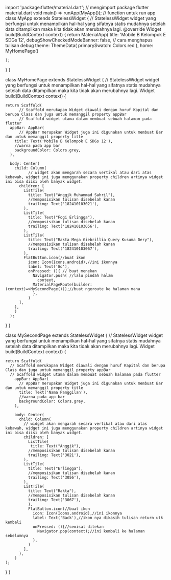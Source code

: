 import 'package:flutter/material.dart';
// mengimport package flutter material.dart
void main() => runApp(MyApp());
// function untuk run app
class MyApp extends StatelessWidget {
                    // StatelessWidget  widget yang berfungsi untuk menampilkan hal-hal yang sifatnya statis mudahnya setelah data ditampilkan maka kita tidak akan merubahnya lagi.
  @override
  Widget build(BuildContext context) {
    return MaterialApp(
      title: 'Mobile B Kelompok E SDGs 12',
      debugShowCheckedModeBanner: false,
        // cara menghapus tulisan debug
        theme: ThemeData(
          primarySwatch: Colors.red
        ),
      home: MyHomePage()

    );
  }
}

class MyHomePage extends StatelessWidget {
                          // StatelessWidget  widget yang berfungsi untuk menampilkan hal-hal yang sifatnya statis mudahnya setelah data ditampilkan maka kita tidak akan merubahnya lagi.
  Widget build(BuildContext context) {

    return Scaffold(
          // Scaffold merukapan Widget diawali dengan huruf Kapital dan berupa Class dan juga untuk memanggil property appBar
          // Scaffold widget utama dalam membuat sebuah halaman pada flutter
      appBar: AppBar(
          // AppBar merupakan Widget juga ini digunakan untuk membuat Bar dan untuk memanggil property title
        title: Text('Mobile B Kelompok E SDGs 12'),
        //warna pada app bar
        backgroundColor: Colors.grey,
      ),

      body: Center(
        child: Column(
              // widget akan mengarah secara vertikal atau dari atas kebawah, widget ini juga menggunakan property children artinya widget ini bisa diisi oleh banyak widget.
          children: [
            ListTile(
              title: Text("Anggik Muhammad Sahril"),
              //memposisikan tulisan disebelah kanan
              trailing: Text('182410103021'),
            ),
            ListTile(
              title: Text("Fogi Erlingga"),
              //memposisikan tulisan disebelah kanan
              trailing: Text('182410103056'),
            ),
            ListTile(
              title: Text("Rakta Mega Giebrillia Query Kusuma Dery"),
              //memposisikan tulisan disebelah kanan
              trailing: Text('182410103067'),
            ),
            FlatButton.icon(//buat ikon
              icon: Icon(Icons.android),//ini ikonnya
              label: Text('Go'),
              onPressed: (){ // buat menekan
                Navigator.push( //lalu pindah halam
                  context,
                MaterialPageRoute(builder: (context)=>MySecondPage()));//buat ngeroute ke halaman mana
                },
              )
          ],
        ),
        )
      );
  }
}

class MySecondPage extends StatelessWidget {
  // StatelessWidget  widget yang berfungsi untuk menampilkan hal-hal yang sifatnya statis mudahnya setelah data ditampilkan maka kita tidak akan merubahnya lagi.
  Widget build(BuildContext context) {

    return Scaffold(
      // Scaffold merukapan Widget diawali dengan huruf Kapital dan berupa Class dan juga untuk memanggil property appBar
      // Scaffold widget utama dalam membuat sebuah halaman pada flutter
        appBar: AppBar(
          // AppBar merupakan Widget juga ini digunakan untuk membuat Bar dan untuk memanggil property title
          title: Text('Nama Panggilan'),
          //warna pada app bar
          backgroundColor: Colors.grey,
        ),

        body: Center(
          child: Column(
            // widget akan mengarah secara vertikal atau dari atas kebawah, widget ini juga menggunakan property children artinya widget ini bisa diisi oleh banyak widget.
            children: [
              ListTile(
               title: Text("Anggik"),
              //memposisikan tulisan disebelah kanan
              trailing: Text('3021'),
            ),
            ListTile(
              title: Text("Erlingga"),
              //memposisikan tulisan disebelah kanan
              trailing: Text('3056'),
            ),
            ListTile(
              title: Text("Rakta"),
              //memposisikan tulisan disebelah kanan
              trailing: Text('3067'),
              ),
              FlatButton.icon(//buat ikon
                icon: Icon(Icons.android),//ini ikonnya
                label: Text('Back'),//ikon nya dikasih tulisan return utk kembali
                onPressed: (){//semisal ditekan
                  Navigator.pop(context);//ini kembali ke halaman sebelumnya
                },
              )
            ],
          ),
        )
    );
  }
}
